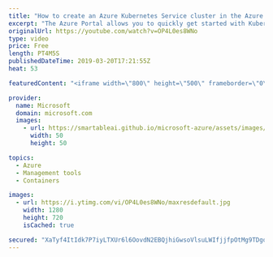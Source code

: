 ```yaml
---
title: "How to create an Azure Kubernetes Service cluster in the Azure Portal | Azure Portal Series"
excerpt: "The Azure Portal allows you to quickly get started with Kubernetes and containers. In this video of the Azure Portal “How To” Series, learn how to easily create an Azure Kubernetes Service cluster.   Try out these features in the Azure portal: https://ms.portal.azure.com/#home   Keep connected on Twitter:"
originalUrl: https://youtube.com/watch?v=OP4L0es8WNo
type: video
price: Free
length: PT4M5S
publishedDateTime: 2019-03-20T17:21:55Z
heat: 53

featuredContent: "<iframe width=\"800\" height=\"500\" frameborder=\"0\" src=\"https://www.youtube.com/embed/OP4L0es8WNo\" allow=\"accelerometer; autoplay; encrypted-media; gyroscope; picture-in-picture\" allowfullscreen></iframe>"

provider:
  name: Microsoft
  domain: microsoft.com
  images:
    - url: https://smartableai.github.io/microsoft-azure/assets/images/organizations/microsoft.com-50x50.jpg
      width: 50
      height: 50

topics:
  - Azure
  - Management tools
  - Containers

images:
  - url: https://i.ytimg.com/vi/OP4L0es8WNo/maxresdefault.jpg
    width: 1280
    height: 720
    isCached: true

secured: "XaTyf4ItIdk7P7iyLTXUr6l6OovdN2EBQjhiGwsoVlsuLWIfjjfpOtMg9TDgqqeRu5QvxJxP/KkLaIAGqfbTVljrCoKVVLOBFNcABtP+DVIWmbnqWGdpHb7EGksNbCmAckkQSfbZhje9RL4yC/V5HqNNW5glmzuSHsIQuXtFRLfcbyxQwKurudPYKThfZdVBNOYaPBKG9p59wzwfwU+OCLOfvfnFSmY4oyNpoV0lkkHBMO5ifMipPkBZOqSijRljx6fWTkceiRYZJhnLN/TiYGby4wEy3Wgqfl7JpIOhLLQsYFmnojwYAPQJLvniwmx1BCSfPo16aU58oRt3mndWlBsnrnetXN/uJRfuRFTvGGbhir90787oGidbDqpFnv3+gsLRJ+6aNToW9KIWY9YCauwNmpdwhN0gUaaM+3GQbt0=;vyaYl3EM/tSrEkVr7RidTQ=="
---
```



